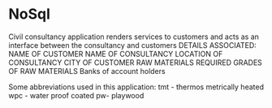 # NoSql
 Civil consultancy application renders
 services to  customers and acts as an
 interface between the consultancy 
 and customers 
DETAILS ASSOCIATED:
NAME OF CUSTOMER
NAME OF CONSULTANCY
LOCATION OF CONSULTANCY
CITY OF CUSTOMER
RAW MATERIALS REQUIRED
GRADES OF RAW MATERIALS 
Banks of account holders 


 Some abbreviations used
 in this application:
  tmt - thermos metrically heated
  wpc - water proof coated
  pw- playwood
